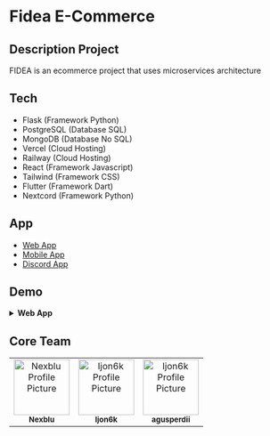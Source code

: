 <h1>Fidea E-Commerce</h1>
<h2>Description Project</h2>
<p> FIDEA is an ecommerce project that uses microservices architecture </p>

<h2>Tech</h2>
<ul>
    <li>Flask (Framework Python)</li>
    <li>PostgreSQL (Database SQL)</li>
    <li>MongoDB (Database No SQL)</li>
    <li>Vercel (Cloud Hosting)</li>
    <li>Railway (Cloud Hosting)</li>
    <li>React (Framework Javascript)</li>
    <li>Tailwind (Framework CSS)</li>
    <li>Flutter (Framework Dart)</li>
    <li>Nextcord (Framework Python)</li>
</ul>
<h2>App</h2>
<ul>
    <li><a href="https://github.com/Fidea-Ecommerce/fidea-web">Web App</a></li>
    <li><a href="https://github.com/Fidea-Ecommerce/fidea-mobile">Mobile App</a></li>
    <li><a href="https://github.com/Fidea-Ecommerce/fidea-discord">Discord App</a></li>
</ul>


<h2 id="layout">Demo</h2>
<details>
<summary><b>Web App</b></summary>
<br>
<img src="https://cdn.discordapp.com/attachments/1161673891098415134/1241058167811735593/image.png?ex=6648d0fc&is=66477f7c&hm=573e83cd338a96863a6d47469643d2163625f7eb2754bf8f24ba1147edd374e9" alt="landing page" width="400px">
<img src="https://cdn.discordapp.com/attachments/1161673891098415134/1241058862098944050/image.png?ex=6648d1a2&is=66478022&hm=6e630b922c45cda17e74287753d02aca8f512a17ce46934cd0f76b7d6e5ae7a3" alt="Random Image" width="400px">
</details>

<h2>Core Team</h2>
<table>
<tr>

<td align="center">
<a href="https://github.com/Fernanda-Kipper">
<img src="https://avatars.githubusercontent.com/u/141644469?v=4" width="100px;" alt="Nexblu Profile Picture"/><br>
<sub>
<b>Nexblu</b>
</sub>
</a>
</td>

<td align="center">
<a href="https://github.com/Ijon6k">
<img src="https://avatars.githubusercontent.com/u/111475664?v=4" width="100px;" alt="Ijon6k Profile Picture"/><br>
<sub>
<b>Ijon6k</b>
</sub>
</a>
</td>

<td align="center">
<a href="https://github.com/agusperdii">
<img src="https://avatars.githubusercontent.com/u/156599844?v=4" width="100px;" alt="Ijon6k Profile Picture"/><br>
<sub>
<b>agusperdii</b>
</sub>
</a>
</td>

</tr>
</table>
